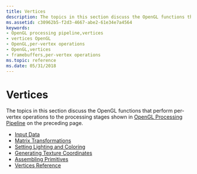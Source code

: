 ```yaml
---
title: Vertices
description: The topics in this section discuss the OpenGL functions that perform per-vertex operations to the processing stages shown in OpenGL Processing Pipeline on the preceding page.
ms.assetid: c30962b5-f2d3-4667-abe2-61e34e7a4564
keywords:
- OpenGL processing pipeline,vertices
- vertices OpenGL
- OpenGL,per-vertex operations
- OpenGL,vertices
- framebuffers,per-vertex operations
ms.topic: reference
ms.date: 05/31/2018
---
```


# Vertices

The topics in this section discuss the OpenGL functions that perform per-vertex operations to the processing stages shown in [OpenGL Processing Pipeline](opengl-processing-pipeline.md) on the preceding page.

-   [Input Data](input-data.md)
-   [Matrix Transformations](matrix-transformations.md)
-   [Setting Lighting and Coloring](setting-lighting-and-coloring.md)
-   [Generating Texture Coordinates](generating-texture-coordinates.md)
-   [Assembling Primitives](assembling-primitives.md)
-   [Vertices Reference](vertices-reference.md)

 

 




